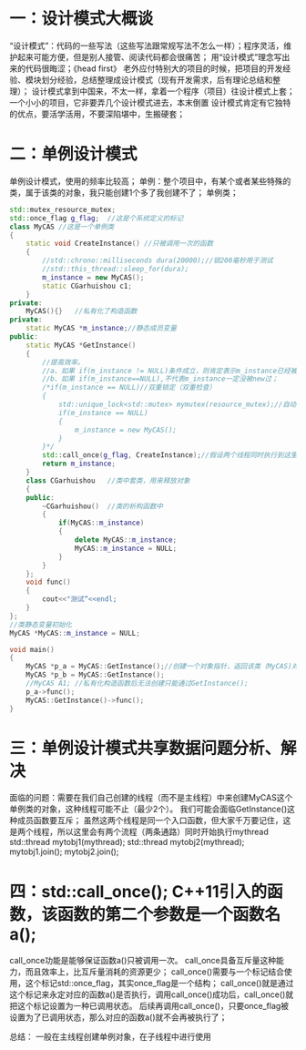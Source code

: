# 一：设计模式大概谈

“设计模式”：代码的一些写法（这些写法跟常规写法不怎么一样）；程序灵活，维护起来可能方便，但是别人接管、阅读代码都会很痛苦；
用“设计模式”理念写出来的代码很晦涩；《head first》
老外应付特别大的项目的时候，把项目的开发经验、模块划分经验，总结整理成设计模式（现有开发需求，后有理论总结和整理）；
设计模式拿到中国来，不太一样，拿着一个程序（项目）往设计模式上套；一个小小的项目，它非要弄几个设计模式进去，本末倒置
设计模式肯定有它独特的优点，要活学活用，不要深陷堪中，生搬硬套；

# 二：单例设计模式

单例设计模式，使用的频率比较高；
单例：整个项目中，有某个或者某些特殊的类，属于该类的对象，我只能创建1个多了我创建不了；
单例类；

```c++
std::mutex_resource_mutex;
std::once_flag g_flag;	//这是个系统定义的标记
class MyCAS	//这是一个单例类
{
	static void CreateInstance() //只被调用一次的函数
	{
		//std::chrono::milliseconds dura(20000);//锁200毫秒用于测试
		//std::this_thread::sleep_for(dura);
		m_instance = new MyCAS();
		static CGarhuishou c1;
	}
private:
	MyCAS(){}	//私有化了构造函数
private:
	static MyCAS *m_instance;//静态成员变量
public:
	static MyCAS *GetInstance()
	{
		//提高效率。
		//a、如果 if(m_instance != NULL)条件成立，则肯定表示m_instance已经被new过了；
		//b、如果 if(m_instance==NULL),不代表m_instance一定没被new过；
		/*if(m_instance == NULL)//双重锁定（双重检查）
		{
			std::unique_lock<std::mutex> mymutex(resource_mutex);//自动加锁
			if(m_instance == NULL)
			{
				m_instance = new MyCAS();
			}
		}*/
		std::call_once(g_flag, CreateInstance);//假设两个线程同时执行到这里，其中一个线程要等另外一个线程执行完毕createinstance();
		return m_instance;
	}
	class CGarhuishou	//类中套类，用来释放对象
	{
	public:
		~CGarhuishou()	//类的析构函数中
		{
			if(MyCAS::m_instance)
			{
				delete MyCAS::m_instance;
				MyCAS::m_instance = NULL;
			}
		}
	};
	void func()
	{
		cout<<"测试“<<endl;
	}
};
//类静态变量初始化
MyCAS *MyCAS::m_instance = NULL;

void main()
{
	MyCAS *p_a = MyCAS::GetInstance();//创建一个对象指针，返回该类（MyCAS)对象的指针；
	MyCAS *p_b = MyCAS::GetInstance();
	//MyCAS A1;	//私有化构造函数后无法创建只能通过GetInstance();
	p_a->func();
	MyCAS::GetInstance()->func();
}
```

# 三：单例设计模式共享数据问题分析、解决

面临的问题：需要在我们自己创建的线程（而不是主线程）中来创建MyCAS这个单例类的对象，这种线程可能不止（最少2个）。
我们可能会面临GetInstance()这种成员函数要互斥；
虽然这两个线程是同一个入口函数，但大家千万要记住，这是两个线程，所以这里会有两个流程（两条通路）同时开始执行mythread
std::thread mytobj1(mythread);
std::thread mytobj2(mythread);
mytobj1.join();
mytobj2.join();

# 四：std::call_once(); C++11引入的函数，该函数的第二个参数是一个函数名a();

call_once功能是能够保证函数a()只被调用一次。
call_once具备互斥量这种能力，而且效率上，比互斥量消耗的资源更少；
call_once()需要与一个标记结合使用，这个标记std::once_flag，其实once_flag是一个结构；
call_once()就是通过这个标记来永定对应的函数a()是否执行，调用call_once()成功后，call_once()就把这个标记设置为一种已调用状态。
后续再调用call_once()，只要once_flag被设置为了已调用状态，那么对应的函数a()就不会再被执行了；

总结：
一般在主线程创建单例对象，在子线程中进行使用

